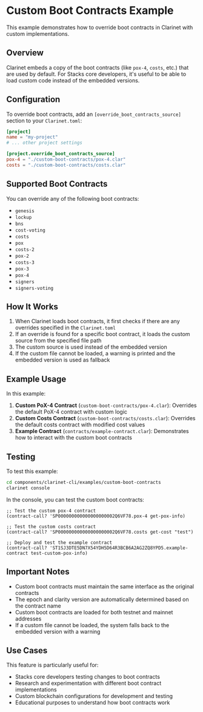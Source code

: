 # Custom Boot Contracts Example

This example demonstrates how to override boot contracts in Clarinet with custom implementations.

## Overview

Clarinet embeds a copy of the boot contracts (like `pox-4`, `costs`, etc.) that are used by default. For Stacks core developers, it's useful to be able to load custom code instead of the embedded versions.

## Configuration

To override boot contracts, add an `[override_boot_contracts_source]` section to your `Clarinet.toml`:

```toml
[project]
name = "my-project"
# ... other project settings

[project.override_boot_contracts_source]
pox-4 = "./custom-boot-contracts/pox-4.clar"
costs = "./custom-boot-contracts/costs.clar"
```

## Supported Boot Contracts

You can override any of the following boot contracts:
- `genesis`
- `lockup`
- `bns`
- `cost-voting`
- `costs`
- `pox`
- `costs-2`
- `pox-2`
- `costs-3`
- `pox-3`
- `pox-4`
- `signers`
- `signers-voting`

## How It Works

1. When Clarinet loads boot contracts, it first checks if there are any overrides specified in the `Clarinet.toml`
2. If an override is found for a specific boot contract, it loads the custom source from the specified file path
3. The custom source is used instead of the embedded version
4. If the custom file cannot be loaded, a warning is printed and the embedded version is used as fallback

## Example Usage

In this example:

1. **Custom PoX-4 Contract** (`custom-boot-contracts/pox-4.clar`): Overrides the default PoX-4 contract with custom logic
2. **Custom Costs Contract** (`custom-boot-contracts/costs.clar`): Overrides the default costs contract with modified cost values
3. **Example Contract** (`contracts/example-contract.clar`): Demonstrates how to interact with the custom boot contracts

## Testing

To test this example:

```bash
cd components/clarinet-cli/examples/custom-boot-contracts
clarinet console
```

In the console, you can test the custom boot contracts:

```clarity
;; Test the custom pox-4 contract
(contract-call? 'SP000000000000000000002Q6VF78.pox-4 get-pox-info)

;; Test the custom costs contract
(contract-call? 'SP000000000000000000002Q6VF78.costs get-cost "test")

;; Deploy and test the example contract
(contract-call? 'ST1SJ3DTE5DN7X54YDH5D64R3BCB6A2AG2ZQ8YPD5.example-contract test-custom-pox-info)
```

## Important Notes

- Custom boot contracts must maintain the same interface as the original contracts
- The epoch and clarity version are automatically determined based on the contract name
- Custom boot contracts are loaded for both testnet and mainnet addresses
- If a custom file cannot be loaded, the system falls back to the embedded version with a warning

## Use Cases

This feature is particularly useful for:
- Stacks core developers testing changes to boot contracts
- Research and experimentation with different boot contract implementations
- Custom blockchain configurations for development and testing
- Educational purposes to understand how boot contracts work
